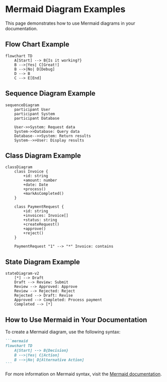 # Mermaid Diagram Examples

This page demonstrates how to use Mermaid diagrams in your documentation.

## Flow Chart Example

```mermaid
flowchart TD
    A[Start] --> B{Is it working?}
    B -->|Yes| C[Great!]
    B -->|No| D[Debug]
    D --> B
    C --> E[End]
```

## Sequence Diagram Example

```mermaid
sequenceDiagram
    participant User
    participant System
    participant Database
    
    User->>System: Request data
    System->>Database: Query data
    Database-->>System: Return results
    System-->>User: Display results
```

## Class Diagram Example

```mermaid
classDiagram
    class Invoice {
        +id: string
        +amount: number
        +date: Date
        +process()
        +markAsCompleted()
    }
    
    class PaymentRequest {
        +id: string
        +invoices: Invoice[]
        +status: string
        +createRequest()
        +approve()
        +reject()
    }
    
    PaymentRequest "1" --> "*" Invoice: contains
```

## State Diagram Example

```mermaid
stateDiagram-v2
    [*] --> Draft
    Draft --> Review: Submit
    Review --> Approved: Approve
    Review --> Rejected: Reject
    Rejected --> Draft: Revise
    Approved --> Completed: Process payment
    Completed --> [*]
```

## How to Use Mermaid in Your Documentation

To create a Mermaid diagram, use the following syntax:

````markdown
```mermaid
flowchart TD
    A[Start] --> B{Decision}
    B -->|Yes| C[Action]
    B -->|No| D[Alternative Action]
```
````

For more information on Mermaid syntax, visit the [Mermaid documentation](https://mermaid.js.org/intro/).

